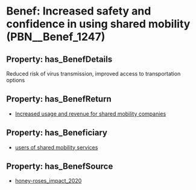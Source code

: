 # Benef: __Increased safety and confidence in using shared mobility__ (PBN__Benef_1247)

## Property: has_BenefDetails

Reduced risk of virus transmission, improved access to transportation options

## Property: has_BenefReturn

* [Increased usage and revenue for shared mobility companies](../BenefReturn/PBN__BenefReturn_1400)

## Property: has_Beneficiary

* [users of shared mobility services](../Stakeholder/PBN__Stakeholder_485)

## Property: has_BenefSource

* [honey-roses_impact_2020](../Article/PBN__Article_261)

